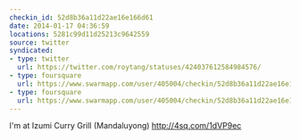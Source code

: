 ```yaml
---
checkin_id: 52d8b36a11d22ae16e166d61
date: 2014-01-17 04:36:59
locations: 5281c99d11d25213c9642559
source: twitter
syndicated:
- type: twitter
  url: https://twitter.com/roytang/statuses/424037612584984576/
- type: foursquare
  url: https://www.swarmapp.com/user/405004/checkin/52d8b36a11d22ae16e166d61?s=7XC2fPY-sngFKPfmocNCcEWDNEk&ref=tw
- type: foursquare
  url: https://www.swarmapp.com/user/405004/checkin/52d8b36a11d22ae16e166d61?s=7XC2fPY-sngFKPfmocNCcEWDNEk&ref=tw
---
```


I'm at Izumi Curry Grill (Mandaluyong) http://4sq.com/1dVP9ec